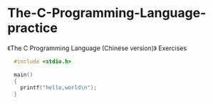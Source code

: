 # The-C-Programming-Language-practice
《The C Programming Language (Chinese version)》 Exercises

```c
  #include <stdio.h>
 
  main()
  {
  	printf("hello,world\n");
  }
```
